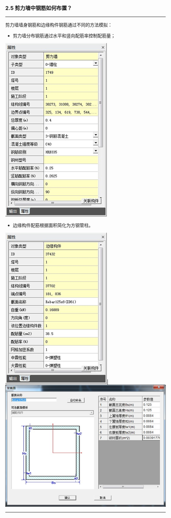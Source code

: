 ﻿### 2.5  剪力墙中钢筋如何布置？

---

剪力墙墙身钢筋和边缘构件钢筋通过不同的方法模拟：

* 剪力墙分布钢筋通过水平和竖向配筋率控制配筋量；

![](./image/2.5-1.jpg)

* 边缘构件配筋根据面积简化为方钢管柱。

![](./image/2.5-2.jpg)|![](./image/2.5-3.jpg)

---
